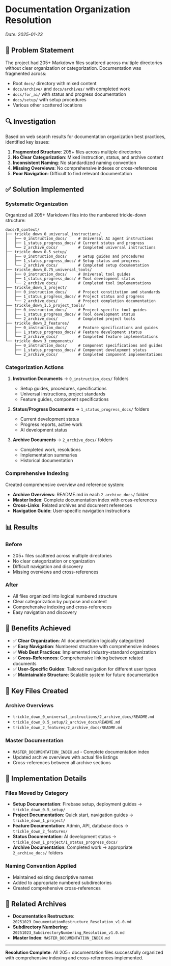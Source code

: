# Documentation Organization Resolution
*Date: 2025-01-23*

## 🎯 Problem Statement

The project had 205+ Markdown files scattered across multiple directories without clear organization or categorization. Documentation was fragmented across:
- Root `docs/` directory with mixed content
- `docs/archive/` and `docs/archives/` with completed work
- `docs/for_ai/` with status and progress documentation
- `docs/setup/` with setup procedures
- Various other scattered locations

## 🔍 Investigation

Based on web search results for documentation organization best practices, identified key issues:
1. **Fragmented Structure**: 205+ files across multiple directories
2. **No Clear Categorization**: Mixed instruction, status, and archive content
3. **Inconsistent Naming**: No standardized naming convention
4. **Missing Overviews**: No comprehensive indexes or cross-references
5. **Poor Navigation**: Difficult to find relevant documentation

## ✅ Solution Implemented

### **Systematic Organization**
Organized all 205+ Markdown files into the numbered trickle-down structure:

```
docs/0_context/
├── trickle_down_0_universal_instructions/
│   ├── 0_instruction_docs/     # Universal AI agent instructions
│   ├── 1_status_progress_docs/ # Current status and progress
│   └── 2_archive_docs/         # Completed universal instructions
├── trickle_down_0.5_setup/
│   ├── 0_instruction_docs/     # Setup guides and procedures
│   ├── 1_status_progress_docs/ # Setup status and progress
│   └── 2_archive_docs/         # Completed setup documentation
├── trickle_down_0.75_universal_tools/
│   ├── 0_instruction_docs/     # Universal tool guides
│   ├── 1_status_progress_docs/ # Tool development status
│   └── 2_archive_docs/         # Completed tool implementations
├── trickle_down_1_project/
│   ├── 0_instruction_docs/     # Project constitution and standards
│   ├── 1_status_progress_docs/ # Project status and progress
│   └── 2_archive_docs/         # Project completion documentation
├── trickle_down_1.5_project_tools/
│   ├── 0_instruction_docs/     # Project-specific tool guides
│   ├── 1_status_progress_docs/ # Tool development status
│   └── 2_archive_docs/         # Completed project tools
├── trickle_down_2_features/
│   ├── 0_instruction_docs/     # Feature specifications and guides
│   ├── 1_status_progress_docs/ # Feature development status
│   └── 2_archive_docs/         # Completed feature implementations
└── trickle_down_3_components/
    ├── 0_instruction_docs/     # Component specifications and guides
    ├── 1_status_progress_docs/ # Component development status
    └── 2_archive_docs/         # Completed component implementations
```

### **Categorization Actions**
1. **Instruction Documents** → `0_instruction_docs/` folders
   - Setup guides, procedures, specifications
   - Universal instructions, project standards
   - Feature guides, component specifications

2. **Status/Progress Documents** → `1_status_progress_docs/` folders
   - Current development status
   - Progress reports, active work
   - AI development status

3. **Archive Documents** → `2_archive_docs/` folders
   - Completed work, resolutions
   - Implementation summaries
   - Historical documentation

### **Comprehensive Indexing**
Created comprehensive overview and reference system:
- **Archive Overviews**: README.md in each `2_archive_docs/` folder
- **Master Index**: Complete documentation index with cross-references
- **Cross-Links**: Related archives and document references
- **Navigation Guide**: User-specific navigation instructions

## 📊 Results

### **Before**
- 205+ files scattered across multiple directories
- No clear categorization or organization
- Difficult navigation and discovery
- Missing overviews and cross-references

### **After**
- All files organized into logical numbered structure
- Clear categorization by purpose and content
- Comprehensive indexing and cross-references
- Easy navigation and discovery

## 🚀 Benefits Achieved

- ✅ **Clear Organization**: All documentation logically categorized
- ✅ **Easy Navigation**: Numbered structure with comprehensive indexes
- ✅ **Web Best Practices**: Implemented industry-standard organization
- ✅ **Cross-References**: Comprehensive linking between related documents
- ✅ **User-Specific Guides**: Tailored navigation for different user types
- ✅ **Maintainable Structure**: Scalable system for future documentation

## 📁 Key Files Created

### **Archive Overviews**
- `trickle_down_0_universal_instructions/2_archive_docs/README.md`
- `trickle_down_0.5_setup/2_archive_docs/README.md`
- `trickle_down_2_features/2_archive_docs/README.md`

### **Master Documentation**
- `MASTER_DOCUMENTATION_INDEX.md` - Complete documentation index
- Updated archive overviews with actual file listings
- Cross-references between all archive sections

## 🎯 Implementation Details

### **Files Moved by Category**
- **Setup Documentation**: Firebase setup, deployment guides → `trickle_down_0.5_setup/`
- **Project Documentation**: Quick start, navigation guides → `trickle_down_1_project/`
- **Feature Documentation**: Admin, API, database docs → `trickle_down_2_features/`
- **Status Documentation**: AI development status → `trickle_down_1_project/1_status_progress_docs/`
- **Archive Documentation**: Completed work → appropriate `2_archive_docs/` folders

### **Naming Convention Applied**
- Maintained existing descriptive names
- Added to appropriate numbered subdirectories
- Created comprehensive cross-references

## 🔗 Related Archives

- **Documentation Restructure**: `20251023_DocumentationRestructure_Resolution_v1.0.md`
- **Subdirectory Numbering**: `20251023_SubdirectoryNumbering_Resolution_v1.0.md`
- **Master Index**: `MASTER_DOCUMENTATION_INDEX.md`

---

**Resolution Complete**: All 205+ documentation files successfully organized with comprehensive indexing and cross-references implemented.
